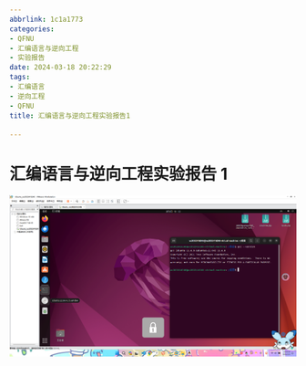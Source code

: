 ```yaml
---
abbrlink: 1c1a1773
categories:
- QFNU
- 汇编语言与逆向工程
- 实验报告
date: 2024-03-18 20:22:29
tags:
- 汇编语言
- 逆向工程
- QFNU
title: 汇编语言与逆向工程实验报告1

---
```


# 汇编语言与逆向工程实验报告 1

![1](../images/Reverse-project/1/1.png)
